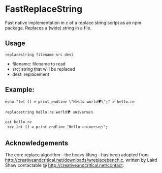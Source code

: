 # FastReplaceString
Fast native implementation in c of a replace string script as an npm package.
Replaces a (wide) string in a file.

## Usage
```
replacestring filename src dest
```
* filename: filename to read
* src: string that will be replaced
* dest: replacement


## Example:

```
echo "let () = print_endline \"Hello world🌍\";" > hello.re

replacestring hello.re world🌍 universe⛄️

cat hello.re
 >>> let () = print_endline "Hello universe⛄️";
```

## Acknowledgements
The core replace algorithm - the heavy lifting - has been adopted from http://creativeandcritical.net/downloads/wreplacebench.c, written by Laird Shaw contactable @ http://creativeandcritical.net/contact.
